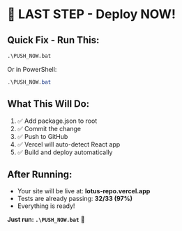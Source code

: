 # 🚀 LAST STEP - Deploy NOW!

## Quick Fix - Run This:

```cmd
.\PUSH_NOW.bat
```

Or in PowerShell:
```powershell
.\PUSH_NOW.bat
```

## What This Will Do:

1. ✅ Add package.json to root
2. ✅ Commit the change
3. ✅ Push to GitHub
4. ✅ Vercel will auto-detect React app
5. ✅ Build and deploy automatically

## After Running:

- Your site will be live at: **lotus-repo.vercel.app**
- Tests are already passing: **32/33 (97%)**
- Everything is ready!

**Just run: `.\PUSH_NOW.bat`** 🚀

